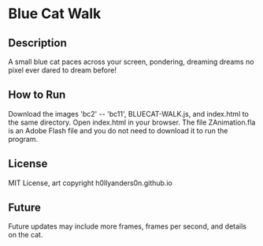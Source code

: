 # Blue Cat Walk
## Description
A small blue cat paces across your screen, pondering, dreaming dreams no pixel ever dared to dream before!
## How to Run
Download the images 'bc2' -- 'bc11', BLUECAT-WALK.js, and index.html to the same directory. Open index.html in your browser. The file ZAnimation.fla is an Adobe Flash file and you do not need to download it to run the program.
## License
MIT License, art copyright h0llyanders0n.github.io
## Future
Future updates may include more frames, frames per second, and details on the cat. 
